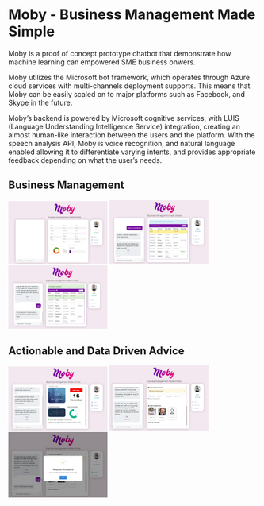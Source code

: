# Moby - Business Management Made Simple


Moby is a proof of concept prototype chatbot that demonstrate how machine learning can empowered SME business onwers.

Moby utilizes the Microsoft bot framework, which operates through Azure cloud services with multi-channels deployment supports. 
This means that Moby can be easily scaled on to major platforms such as Facebook, and Skype in the future. 

Moby’s backend is powered by Microsoft cognitive services, with LUIS (Language Understanding Intelligence Service) integration, creating an almost human-like interaction between the users and the platform. With the speech analysis API, Moby is voice recognition, and natural language enabled allowing it
to differentiate varying intents, and provides appropriate feedback depending on what the user’s needs.

## Business Management

<p>
<img src="img/1.0.PNG" width="200"/>
<img src="img/1.1.PNG" width="200"/>
<img src="img/1.2.PNG" width="200"/>
</p>


## Actionable and Data Driven Advice

<p>
<img src="img/2.0.PNG" width="200"/>
<img src="img/2.1.PNG" width="200"/>
<img src="img/2.2.PNG" width="200"/>
</p>
